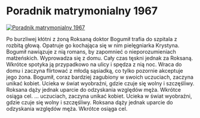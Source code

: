 Poradnik matrymonialny 1967 
=============
[![Poradnik matrymonialny 1967 ](http://vidos.pl/images/player.gif)](http://vidos.pl/poradnik-matrymonialny-1967)

 Po burzliwej kłótni z żoną Roksaną doktor Bogumił trafia do szpitala z rozbitą głową. Opatruje go kochająca się w nim pielęgniarka Krystyna. Bogumił nawiązuje z nią romans, by zapomnieć o nieporozumieniach małżeńskich. Wyprowadza się z domu. Cały czas tęskni jednak za Roksaną. Wkrótce spotyka ją przypadkowo na ulicy i spędza z nią noc. Wraca do domu i zaczyna flirtować z młodą sąsiadką, co tylko pozornie akceptuje jego żona. Bogumił, coraz bardziej zagubiony w swoich uczuciach, zaczyna unikać kobiet. Ucieka w świat wyobraźni, gdzie czuje się wolny i szczęśliwy. Roksana dąży jednak uparcie do odzyskania względów męża. Wkrótce osiąga cel.  ... uczuciach, zaczyna unikać kobiet. Ucieka w świat wyobraźni, gdzie czuje się wolny i szczęśliwy. Roksana dąży jednak uparcie do odzyskania względów męża. Wkrótce osiąga cel.

